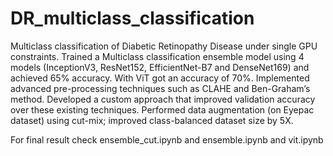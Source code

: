# DR_multiclass_classification
Multiclass classification of Diabetic Retinopathy Disease under single GPU constraints. 
Trained a Multiclass classification ensemble model using 4 models (InceptionV3, ResNet152, EfficientNet-B7 and DenseNet169) and achieved 65% accuracy. 
With ViT got an accuracy of 70%.
Implemented advanced pre-processing techniques such as CLAHE and Ben-Graham’s method.
Developed a custom approach that improved validation accuracy over these existing techniques.
Performed data augmentation (on Eyepac dataset) using cut-mix; improved class-balanced dataset size
by 5X.

For final result check ensemble_cut.ipynb and ensemble.ipynb and vit.ipynb

